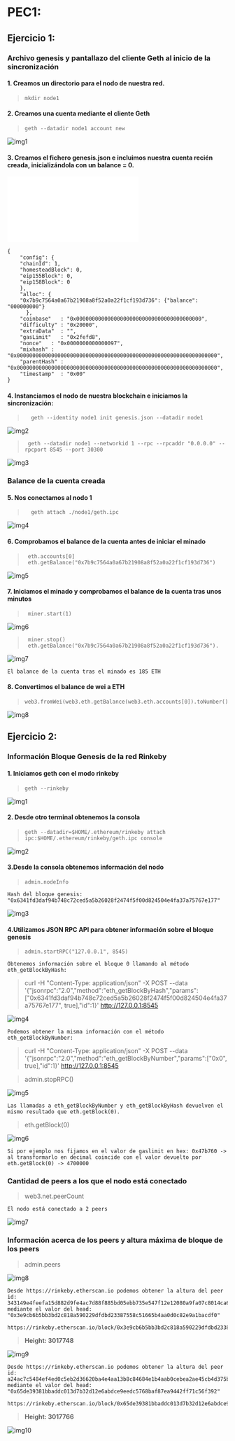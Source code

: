 # PEC1:

## Ejercicio 1: 

### Archivo genesis y pantallazo del cliente Geth al inicio de la sincronización

####  1. Creamos un directorio para el nodo de nuestra red.	
>     mkdir node1

####  2. Creamos una cuenta mediante el cliente Geth
>     geth --datadir node1 account new

   ![img1](./ejercicio1/images/account1.png)

####  3. Creamos el fichero genesis.json e incluimos nuestra cuenta recién creada, inicializándola con un balance = 0.

![genesis.json](./ejercicio1/genesis.json)
>
	{
	    "config": {
		"chainId": 1,
		"homesteadBlock": 0,
		"eip155Block": 0,
		"eip158Block": 0
	    },
	    "alloc": {
		"0x7b9c7564a0a67b21908a8f52a0a22f1cf193d736": {"balance": "000000000"}
	      },
	    "coinbase"   : "0x0000000000000000000000000000000000000000",
	    "difficulty" : "0x20000",
	    "extraData"  : "",
	    "gasLimit"   : "0x2fefd8",
	    "nonce"   : "0x0000000000000097",
	    "mixhash" : "0x0000000000000000000000000000000000000000000000000000000000000000",
	    "parentHash" : "0x0000000000000000000000000000000000000000000000000000000000000000",
	    "timestamp"  : "0x00"
	}
	

####  4. Instanciamos el nodo de nuestra blockchain e iniciamos la sincronización:
       
>       geth --identity node1 init genesis.json --datadir node1
  
  ![img2](./ejercicio1/images/instancia1.png)

>      geth --datadir node1 --networkid 1 --rpc --rpcaddr "0.0.0.0" --rpcport 8545 --port 30300
    
   ![img3](./ejercicio1/images/synchro1.png)



### Balance de la cuenta creada

####  5. Nos conectamos al nodo 1 
>       geth attach ./node1/geth.ipc
   
   ![img4](./ejercicio1/images/connect_node1.png)

  
####  6. Comprobamos el balance de la cuenta antes de iniciar  el minado 
>      eth.accounts[0] 
>      eth.getBalance("0x7b9c7564a0a67b21908a8f52a0a22f1cf193d736")
   
   ![img5](./ejercicio1/images/balance_before_mining.png)

####  7. Iniciamos el minado y comprobamos el balance de la cuenta tras unos minutos
>      miner.start(1)
 
   ![img6](./ejercicio1/images/mining1.png)

>      miner.stop()
>      eth.getBalance("0x7b9c7564a0a67b21908a8f52a0a22f1cf193d736").
     
   ![img7](./ejercicio1/images/balance_after_mining.png)
   
~~~ 
El balance de la cuenta tras el minado es 185 ETH
~~~

####  8. Convertimos el balance de wei a ETH 
>     web3.fromWei(web3.eth.getBalance(web3.eth.accounts[0]).toNumber()) 
 
 ![img8](./ejercicio1/images/weitoeth.png)


## Ejercicio 2: 

### Información Bloque Genesis de la red Rinkeby

####  1. Iniciamos geth con el modo rinkeby 	
>     geth --rinkeby
   ![img1](./ejercicio2/images/rinkeby.png)

####  2. Desde otro terminal obtenemos la consola
>     geth --datadir=$HOME/.ethereum/rinkeby attach ipc:$HOME/.ethereum/rinkeby/geth.ipc console

   ![img2](./ejercicio2/images/rinkeby_console.png)

####  3.Desde la consola obtenemos información del nodo
>     admin.nodeInfo

~~~
Hash del bloque genesis: "0x6341fd3daf94b748c72ced5a5b26028f2474f5f00d824504e4fa37a75767e177"
~~~

   ![img3](./ejercicio2/images/node_info.png)
    
####  4.Utilizamos JSON RPC API para obtener información sobre el bloque genesis
>     admin.startRPC("127.0.0.1", 8545)
~~~
Obtenemos información sobre el bloque 0 llamando al método eth_getBlockByHash:
~~~
>	curl -H "Content-Type: application/json" -X POST --data '{"jsonrpc":"2.0","method":"eth_getBlockByHash","params":["0x6341fd3daf94b748c72ced5a5b26028f2474f5f00d824504e4fa37a75767e177", true],"id":1}' http://127.0.0.1:8545

   ![img4](./ejercicio2/images/curl_genesis.png)

~~~
Podemos obtener la misma información con el método eth_getBlockByNumber:
~~~
>	curl -H "Content-Type: application/json" -X POST --data '{"jsonrpc":"2.0","method":"eth_getBlockByNumber","params":["0x0", true],"id":1}' http://127.0.0.1:8545

>	admin.stopRPC()

   ![img5](./ejercicio2/images/curl_genesis2.png)

~~~
Las llamadas a eth_getBlockByNumber y eth_getBlockByHash devuelven el mismo resultado que eth.getBlock(0).
~~~
>	eth.getBlock(0)

   ![img6](./ejercicio2/images/eth_block0.png)

~~~
Si por ejemplo nos fijamos en el valor de gaslimit en hex: 0x47b760 -> al transformarlo en decimal coincide con el valor devuelto por eth.getBlock(0) -> 4700000
~~~

### Cantidad de peers a los que el nodo está conectado

>	web3.net.peerCount 
~~~
El nodo está conectado a 2 peers
~~~

   ![img7](./ejercicio2/images/peers_Count.png)


### Información acerca de los peers y altura máxima de bloque de los peers

>	admin.peers 

   ![img8](./ejercicio2/images/peers_Info.png)

~~~
Desde https://rinkeby.etherscan.io podemos obtener la altura del peer id: 343149e4feefa15d882d9fe4ac7d88f885bd05ebb735e547f12e12080a9fa07c8014ca6fd7f373123488102fe5e34111f8509cf0b7de3f5b44339c9f25e87cb8
mediante el valor del head: "0x3e9cb6b5bb3bd2c818a590229dfdbd23387558c51665b4aa0d0c82e9a1bacdf0"

https://rinkeby.etherscan.io/block/0x3e9cb6b5bb3bd2c818a590229dfdbd23387558c51665b4aa0d0c82e9a1bacdf0
~~~
>	**Height: 3017748**
  
 ![img9](./ejercicio2/images/head1.png)

~~~
Desde https://rinkeby.etherscan.io podemos obtener la altura del peer id: a24ac7c5484ef4ed0c5eb2d36620ba4e4aa13b8c84684e1b4aab0cebea2ae45cb4d375b77eab56516d34bfbd3c1a833fc51296ff084b770b94fb9028c4d25ccf
mediante el valor del head: "0x65de39381bbaddc013d7b32d12e6abdce9eedc5768baf87ea9442ff71c56f392"

https://rinkeby.etherscan.io/block/0x65de39381bbaddc013d7b32d12e6abdce9eedc5768baf87ea9442ff71c56f392
~~~
>	**Height: 3017766**
  
 ![img10](./ejercicio2/images/head2.png)

